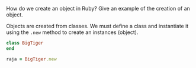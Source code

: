 How do we create an object in Ruby? Give an example of the creation of an object.

Objects are created from classes. We must define a class and instantiate it using the `.new` method to create an instances (object).



```ruby
class BigTiger
end

raja = BigTiger.new
```


